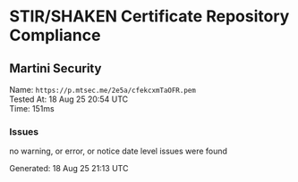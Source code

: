 # STIR/SHAKEN Certificate Repository Compliance

## Martini Security

Name: `https://p.mtsec.me/2e5a/cfekcxmTaOFR.pem`\
Tested At: 18 Aug 25 20:54 UTC\
Time: 151ms

### Issues

no warning, or error, or notice date level issues were found

Generated: 18 Aug 25 21:13 UTC